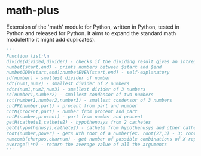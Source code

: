 # math-plus
Extension of the 'math' module for Python, written in Python, tested in Python and released for Python.
It aims to expand the standard math module(tho it might add duplicates).

```python
'''
Function list:\n
divide(divided,divider) - checks if the dividing result gives an intreger
numbet(start,end) - prints numbers between $start and $end
numbetODD(start,end);numbetEVEN(start,end) - self-explanatory
sd(number) - smallest divider of number
sdt(num1,num2) - smallest divider of 2 numbers
sdtr(num1,num2,num3) - smallest divider of 3 numbers
sc(number1,number2) - smallest condensor of two numbers
sct(number1,number2,number3) - smallest condensor of 3 numbers
cntPR(number,part) - procent from part and number
cntN(procent,part) - number from procent and part
cntP(number,procent) - part from number and procent
getH(cathete1,cathete2) - hypothenusys from 2 cathetes
getC(hypothenusys,cathete2) - cathete from hypothenusys and other cathete
root(number,power) - gets Nth root of a number(ex. root(27,3) - 3; root(81,2) - 9)
numcomb(charpos,charnum) - get number of possible combinations of X repeatable characters written Y times
average(\*n) - return the average value of all the arguments
'''
```
